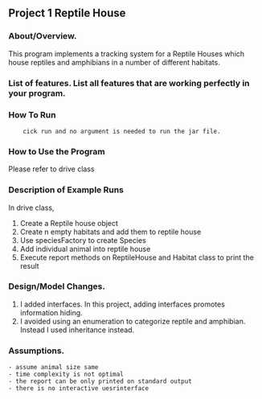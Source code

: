 ## Project 1 Reptile House
### About/Overview. 
This program implements a tracking system for a Reptile Houses which house reptiles and amphibians in a number of different habitats.

### List of features. List all features that are working perfectly in your program.

### How To Run
		cick run and no argument is needed to run the jar file.
        
### How to Use the Program 
Please refer to drive class
   
### Description of Example Runs
In drive class, 
1. Create a Reptile house object
2. Create n empty habitats and add them to reptile house
3. Use speciesFactory to create Species
4. Add individual animal into reptile house
5. Execute report methods on ReptileHouse and Habitat class to print the result

### Design/Model Changes. 

1. I added interfaces. In this project, adding interfaces promotes information hiding.
2. I avoided using an enumeration to categorize reptile and amphibian. Instead I used inheritance instead.

### Assumptions.
	- assume animal size same
	- time complexity is not optimal
	- the report can be only printed on standard output
	- there is no interactive uesrinterface

